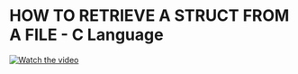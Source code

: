 # HOW TO RETRIEVE A STRUCT FROM A FILE - C Language

[![Watch the video](https://img.youtube.com/vi/bboEZTh7q4w/hqdefault.jpg)](https://youtu.be/bboEZTh7q4w)

